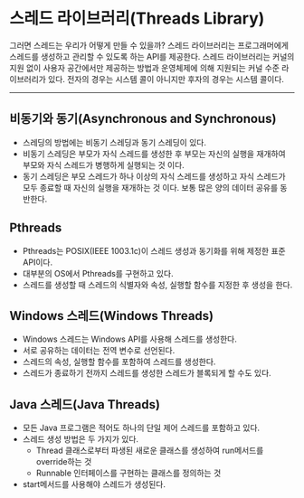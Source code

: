 # 스레드 라이브러리(Threads Library)
그러면 스레드는 우리가 어떻게 만들 수 있을까? 스레드 라이브러리는 프로그래머에게 스레드를 생성하고 관리할 수 있도록 하는 API를 제공한다. 스레드 라이브러리는 커널의 지원 없이 사용자 공간에서만 제공하는 방법과 운영체제에 의해 지원되는 커널 수준 라이브러리가 있다. 전자의 경우는 시스템 콜이 아니지만 후자의 경우는 시스템 콜이다.
***

## 비동기와 동기(Asynchronous and Synchronous)
* 스레딩의 방법에는 비동기 스레딩과 동기 스레딩이 있다.
* 비동기 스레딩은 부모가 자식 스레드를 생성한 후 부모는 자신의 실행을 재개하여 부모와 자식 스레드가 병행하게 실행되는 것 이다.
* 동기 스레딩은 부모 스레드가 하나 이상의 자식 스레드를 생성하고 자식 스레드가 모두 종료할 때 자신의 실행을 재개하는 것 이다. 보통 많은 양의 데이터 공유를 동반한다.

## Pthreads
* Pthreads는 POSIX(IEEE 1003.1c)이 스레드 생성과 동기화를 위해 제정한 표준 API이다.
* 대부분의 OS에서 Pthreads를 구현하고 있다.
* 스레드를 생성할 때 스레드의 식별자와 속성, 실행할 함수를 지정한 후 생성을 한다.

## Windows 스레드(Windows Threads)
* Windows 스레드는 Windows API를 사용해 스레드를 생성한다.
* 서로 공유하는 데이터는 전역 변수로 선언된다.
* 스레드의 속성, 실행할 함수를 포함하여 스레드를 생성한다.
* 스레드가 종료하기 전까지 스레드를 생성한 스레드가 블록되게 할 수도 있다.

## Java 스레드(Java Threads)
* 모든 Java 프로그램은 적어도 하나의 단일 제어 스레드를 포함하고 있다.
* 스레드 생성 방법은 두 가지가 있다.
    * Thread 클래스로부터 파생된 새로운 클래스를 생성하여 run메서드를 override하는 것
    * Runnable 인터페이스를 구현하는 클래스를 정의하는 것
* start메서드를 사용해야 스레드가 생성된다.
